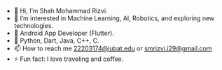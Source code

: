 - 👋 Hi, I’m Shah Mohammad Rizvi.
- 👀 I’m interested in Machine Learning, AI, Robotics, and exploring new technologies.
- 🌱 Android App Developer (Flutter).
- 🌟 Python, Dart, Java, C++, C.
- 📫 How to reach me 22203174@iubat.edu or smrizvi.i29@gmail.com
- ⚡ Fun fact: I love traveling and coffee.

<!---
smri29/smri29 is a ✨ special ✨ repository because its `README.md` (this file) appears on your GitHub profile.
You can click the Preview link to take a look at your changes.
--->
